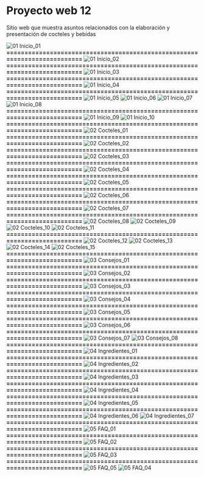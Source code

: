 # Proyecto web 12
Sitio web que muestra asuntos relacionados con la elaboración y presentación  de cocteles y bebidas



















![01  Inicio_01](https://github.com/user-attachments/assets/dd1146d3-7c22-40fa-a96c-9d4b45c6b729)
**==========================================================================**
![01  Inicio_02](https://github.com/user-attachments/assets/c70e47e3-7f05-4e27-8507-da021c438bfc)
**==========================================================================**
![01  Inicio_03](https://github.com/user-attachments/assets/09beeb1a-204c-4ced-a778-e3f78958067b)
**==========================================================================**
![01  Inicio_04](https://github.com/user-attachments/assets/23387c91-cd71-4f60-a222-e860b0da5f9a)
**==========================================================================**
![01  Inicio_05](https://github.com/user-attachments/assets/4d2aed23-6ab5-4e18-b672-e9efbd1af74d)
![01  Inicio_06](https://github.com/user-attachments/assets/d8471784-9570-410f-ab1f-684a0536c733)
![01  Inicio_07](https://github.com/user-attachments/assets/558a7eeb-8b09-478a-931a-11f08b162934)
![01  Inicio_08](https://github.com/user-attachments/assets/92123a69-955c-4cdc-a08a-9f97566a02aa)
**==========================================================================**
![01  Inicio_09](https://github.com/user-attachments/assets/4259f810-5d56-437a-839b-d938beae9828)
![01  Inicio_10](https://github.com/user-attachments/assets/8c0622f4-87d5-4cd2-ba21-8e1d4f1e1338)
**==========================================================================**
![02  Cocteles_01](https://github.com/user-attachments/assets/ec9aa9d7-02ab-4879-a4c3-44d04ca4902c)
**==========================================================================**
![02  Cocteles_02](https://github.com/user-attachments/assets/535a64e0-69da-46db-9045-458aa9cf7b6d)
**==========================================================================**
![02  Cocteles_03](https://github.com/user-attachments/assets/bb1f9760-cf93-4694-a647-5d56740d85b0)
**==========================================================================**
![02  Cocteles_04](https://github.com/user-attachments/assets/1d5674a1-fbc6-4a3d-bf0b-1ee40dd5fced)
**==========================================================================**
![02  Cocteles_05](https://github.com/user-attachments/assets/15de4093-4ee1-4065-9907-a187dc180f6b)
**==========================================================================**
![02  Cocteles_06](https://github.com/user-attachments/assets/5288660b-5f81-4487-b434-4a0f2935330e)
**==========================================================================**
![02  Cocteles_07](https://github.com/user-attachments/assets/52278a20-9547-447b-bd14-46f9b6d6f562)
**==========================================================================**
![02  Cocteles_08](https://github.com/user-attachments/assets/789d45be-5d97-42e4-b987-f073882dd7f0)
![02  Cocteles_09](https://github.com/user-attachments/assets/a8c2c009-4a2a-4957-8560-c4586b0f4f2b)
![02  Cocteles_10](https://github.com/user-attachments/assets/bda1c233-badc-4460-89d0-72146e89437e)
![02  Cocteles_11](https://github.com/user-attachments/assets/94a5e11c-c1e6-4989-a7da-f1afbd7e42d1)
**==========================================================================**
![02  Cocteles_12](https://github.com/user-attachments/assets/8f916f54-97e4-40e2-834d-62448639d63e)
![02  Cocteles_13](https://github.com/user-attachments/assets/9c225ee0-a332-4f69-90ff-da14c11371f8)
![02  Cocteles_14](https://github.com/user-attachments/assets/4afcddf4-1240-4968-9678-64b2e9f44349)
![02  Cocteles_15](https://github.com/user-attachments/assets/4b321896-e8fe-4465-aca3-ad3f94b5ac29)
**==========================================================================**
![03  Consejos_01](https://github.com/user-attachments/assets/20294125-504c-4287-a3cb-e58d1e4012b1)
**==========================================================================**
![03  Consejos_02](https://github.com/user-attachments/assets/0514f537-6e9c-4ed6-84b9-e569d4206de5)
**==========================================================================**
![03  Consejos_03](https://github.com/user-attachments/assets/588a8233-fb44-4b36-a407-84d7ad5fe43a)
**==========================================================================**
![03  Consejos_04](https://github.com/user-attachments/assets/a69087fa-2fb5-48af-8efd-f6daf264feac)
**==========================================================================**
![03  Consejos_05](https://github.com/user-attachments/assets/3dc645ed-9ac9-4c59-aecf-1d1bfa1d3bb6)
**==========================================================================**
![03  Consejos_06](https://github.com/user-attachments/assets/dc66e28f-0fbc-4fd2-8a6a-c0c62aef7cd2)
**==========================================================================**
![03  Consejos_07](https://github.com/user-attachments/assets/ba1209b4-e1d9-4cc4-aabd-280de277b6c1)
![03  Consejos_08](https://github.com/user-attachments/assets/e0c525a9-2abb-4e87-bb0f-892d26db3843)
**==========================================================================**
![04  Ingredientes_01](https://github.com/user-attachments/assets/76b9b2a6-5665-45b2-a144-a116eb296676)
**==========================================================================**
![04  Ingredientes_02](https://github.com/user-attachments/assets/01c62f49-b924-479c-a1bf-50cc22c9e0af)
**==========================================================================**
![04  Ingredientes_03](https://github.com/user-attachments/assets/d6fea603-382d-4bc1-a8e8-b86730ae1ac9)
**==========================================================================**
![04  Ingredientes_04](https://github.com/user-attachments/assets/a2598d40-fee4-424d-907c-8c5b10f78faa)
**==========================================================================**
![04  Ingredientes_05](https://github.com/user-attachments/assets/81601cc4-1da4-43f8-be90-6d8945f76ba9)
**==========================================================================**
![04  Ingredientes_06](https://github.com/user-attachments/assets/efc3db48-1ea0-4978-b9a7-e80bc1ee0ade)
![04  Ingredientes_07](https://github.com/user-attachments/assets/cb7f5d0c-6d28-4e1d-bf61-2dc0a3f3e9db)
**==========================================================================**
![05  FAQ_01](https://github.com/user-attachments/assets/23344e81-c9aa-4bea-aaf1-1a052871fbbe)
**==========================================================================**
![05  FAQ_02](https://github.com/user-attachments/assets/674eaa3a-e7ab-43af-bd5d-faa9c2cbcef7)
**==========================================================================**
![05  FAQ_03](https://github.com/user-attachments/assets/cefcd7c9-2286-4637-885a-9862255e8d70)
**==========================================================================**
![05  FAQ_05](https://github.com/user-attachments/assets/c1d326a7-6364-406c-ab28-874ec5181b46)
![05  FAQ_04](https://github.com/user-attachments/assets/e48beabc-63c7-4ef3-abc2-3f93752f2a3a)
